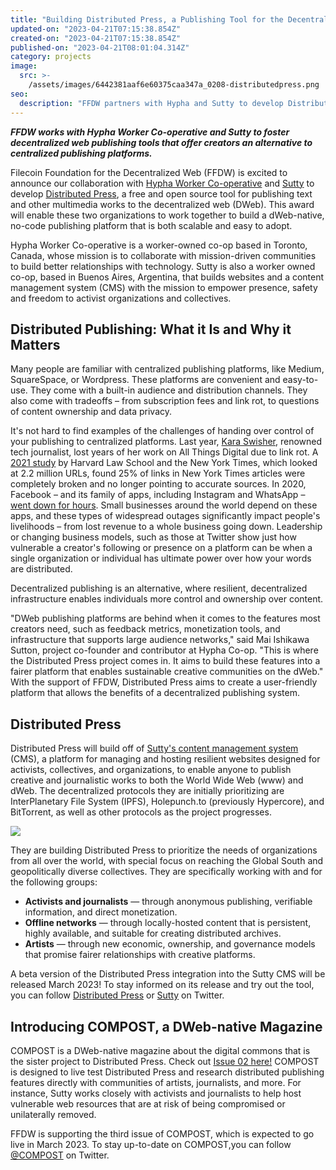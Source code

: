 ```yaml
---
title: "Building Distributed Press, a Publishing Tool for the Decentralized Web"
updated-on: "2023-04-21T07:15:38.854Z"
created-on: "2023-04-21T07:15:38.854Z"
published-on: "2023-04-21T08:01:04.314Z"
category: projects
image:
  src: >-
    /assets/images/6442381aaf6e60375caa347a_0208-distributedpress.png
seo:
  description: "FFDW partners with Hypha and Sutty to develop Distributed Press, an open-source publishing platform empowering creators with decentralized alternatives to traditional publishing."
---
```


**_FFDW works with Hypha Worker Co-operative and Sutty to foster decentralized web publishing tools that offer creators an alternative to centralized publishing platforms._**

Filecoin Foundation for the Decentralized Web (FFDW) is excited to announce our collaboration with [Hypha Worker Co-operative](https://hypha.coop/) and [Sutty](https://sutty.nl/en/) to develop [Distributed Press](https://distributed.press/), a free and open source tool for publishing text and other multimedia works to the decentralized web (DWeb). This award will enable these two organizations to work together to build a dWeb-native, no-code publishing platform that is both scalable and easy to adopt.

Hypha Worker Co-operative is a worker-owned co-op based in Toronto, Canada, whose mission is to collaborate with mission-driven communities to build better relationships with technology. Sutty is also a worker owned co-op, based in Buenos Aires, Argentina, that builds websites and a content management system (CMS) with the mission to empower presence, safety and freedom to activist organizations and collectives.

## Distributed Publishing: What it Is and Why it Matters

Many people are familiar with centralized publishing platforms, like Medium, SquareSpace, or Wordpress. These platforms are convenient and easy-to-use. They come with a built-in audience and distribution channels. They also come with tradeoffs – from subscription fees and link rot, to questions of content ownership and data privacy.

It's not hard to find examples of the challenges of handing over control of your publishing to centralized platforms. Last year, [Kara Swisher](https://twitter.com/karaswisher/status/1570138323632664578?s=20&t=eyvIcbE9tSanFjQixxpf8g), renowned tech journalist, lost years of her work on All Things Digital due to link rot. A [2021 study](https://www.cjr.org/analysis/linkrot-content-drift-new-york-times.php) by Harvard Law School and the New York Times, which looked at 2.2 million URLs, found 25% of links in New York Times articles were completely broken and no longer pointing to accurate sources. In 2020, Facebook – and its family of apps, including Instagram and WhatsApp – [went down for hours](https://www.nytimes.com/2021/10/04/technology/facebook-down.html). Small businesses around the world depend on these apps, and these types of widespread outages significantly impact people's livelihoods – from lost revenue to a whole business going down. Leadership or changing business models, such as those at Twitter show just how vulnerable a creator's following or presence on a platform can be when a single organization or individual has ultimate power over how your words are distributed.

Decentralized publishing is an alternative, where resilient, decentralized infrastructure enables individuals more control and ownership over content.

"DWeb publishing platforms are behind when it comes to the features most creators need, such as feedback metrics, monetization tools, and infrastructure that supports large audience networks," said Mai Ishikawa Sutton, project co-founder and contributor at Hypha Co-op. "This is where the Distributed Press project comes in. It aims to build these features into a fairer platform that enables sustainable creative communities on the dWeb." With the support of FFDW, Distributed Press aims to create a user-friendly platform that allows the benefits of a decentralized publishing system.

## Distributed Press

Distributed Press will build off of [Sutty's content management system](https://panel.sutty.nl/usuaries/sign_in?locale=en) (CMS), a platform for managing and hosting resilient websites designed for activists, collectives, and organizations, to enable anyone to publish creative and journalistic works to both the World Wide Web (www) and dWeb. The decentralized protocols they are initially prioritizing are InterPlanetary File System (IPFS), Holepunch.to (previously Hypercore), and BitTorrent, as well as other protocols as the project progresses.

![](/assets/images/6442381aaf6e604484aa34f8_publish_to_the_distributed_web.png)

They are building Distributed Press to prioritize the needs of organizations from all over the world, with special focus on reaching the Global South and geopolitically diverse collectives. They are specifically working with and for the following groups:

- **Activists and journalists** — through anonymous publishing, verifiable information, and direct monetization.
- **Offline networks** — through locally-hosted content that is persistent, highly available, and suitable for creating distributed archives.
- **Artists** — through new economic, ownership, and governance models that promise fairer relationships with creative platforms.

A beta version of the Distributed Press integration into the Sutty CMS will be released March 2023! To stay informed on its release and try out the tool, you can follow [Distributed Press](https://twitter.com/dwebpress) or [Sutty](https://twitter.com/SuttyWeb) on Twitter.

## Introducing COMPOST, a DWeb-native Magazine

COMPOST is a DWeb-native magazine about the digital commons that is the sister project to Distributed Press. Check out [Issue 02 here!](https://two.compost.digital/) COMPOST is designed to live test Distributed Press and research distributed publishing features directly with communities of artists, journalists, and more. For instance, Sutty works closely with activists and journalists to help host vulnerable web resources that are at risk of being compromised or unilaterally removed.

FFDW is supporting the third issue of COMPOST, which is expected to go live in March 2023. To stay up-to-date on COMPOST,you can follow [@COMPOST](https://x.com/COMPOSTmag) on Twitter.
